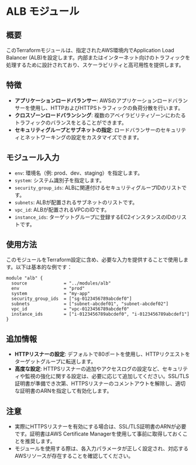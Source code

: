 # ALB モジュール

## 概要
このTerraformモジュールは、指定されたAWS環境内でApplication Load Balancer (ALB)を設定します。内部またはインターネット向けのトラフィックを処理するために設計されており、スケーラビリティと高可用性を提供します。

## 特徴
- **アプリケーションロードバランサー**: AWSのアプリケーションロードバランサーを使用し、HTTPおよびHTTPSトラフィックの負荷分散を行います。
- **クロスゾーンロードバランシング**: 複数のアベイラビリティゾーンにわたるトラフィックのバランスをとることができます。
- **セキュリティグループとサブネットの指定**: ロードバランサーのセキュリティとネットワーキングの設定をカスタマイズできます。

## モジュール入力
- `env`: 環境名（例: prod、dev、staging）を指定します。
- `system`: システム識別子を指定します。
- `security_group_ids`: ALBに関連付けるセキュリティグループIDのリストです。
- `subnets`: ALBが配置されるサブネットのリストです。
- `vpc_id`: ALBが配置されるVPCのIDです。
- `instance_ids`: ターゲットグループに登録するEC2インスタンスのIDのリストです。

## 使用方法
このモジュールをTerraform設定に含め、必要な入力を提供することで使用します。以下は基本的な例です：

```hcl
module "alb" {
  source              = "../modules/alb"
  env                 = "prod"
  system              = "my-app"
  security_group_ids  = ["sg-0123456789abcdef0"]
  subnets             = ["subnet-abcdef01", "subnet-abcdef02"]
  vpc_id              = "vpc-0123456789abcdef0"
  instance_ids        = ["i-0123456789abcdef0", "i-0123456789abcdef1"]
}
```

## 追加情報
- **HTTPリスナーの設定**: デフォルトで80ポートを使用し、HTTPリクエストをターゲットグループに転送します。
- **高度な設定**: HTTPSリスナーの追加やアクセスログの設定など、セキュリティや監視の強化に関する設定は、必要に応じて追加してください。SSL/TLS証明書が準備でき次第、HTTPSリスナーのコメントアウトを解除し、適切な証明書のARNを指定して有効化します。

## 注意
- 実際にHTTPSリスナーを有効にする場合は、SSL/TLS証明書のARNが必要です。証明書はAWS Certificate Managerを使用して事前に取得しておくことを推奨します。
- モジュールを使用する際は、各入力パラメータが正しく設定され、対応するAWSリソースが存在することを確認してください。
